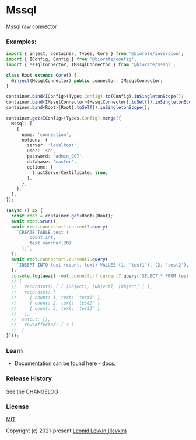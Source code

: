 # Mssql

Mssql raw connector

### Examples:

```ts
import { inject, container, Types, Core } from '@biorate/inversion';
import { IConfig, Config } from '@biorate/config';
import { MssqlConnector, IMssqlConnector } from '@biorate/mssql';

class Root extends Core() {
  @inject(MssqlConnector) public connector: IMssqlConnector;
}

container.bind<IConfig>(Types.Config).to(Config).inSingletonScope();
container.bind<IMssqlConnector>(MssqlConnector).toSelf().inSingletonScope();
container.bind<Root>(Root).toSelf().inSingletonScope();

container.get<IConfig>(Types.Config).merge({
  Mssql: [
    {
      name: 'connection',
      options: {
        server: 'localhost',
        user: 'sa',
        password: 'admin_007',
        database: 'master',
        options: {
          trustServerCertificate: true,
        },
      },
    },
  ],
});

(async () => {
  const root = container.get<Root>(Root);
  await root.$run();
  await root.connector!.current?.query(
    `CREATE TABLE test (
         count int,
         text varchar(20)
      );`,
  );
  await root.connector!.current?.query(
    `INSERT INTO test (count, text) VALUES (1, 'test1'), (2, 'test2'), (3, 'test3');`,
  );
  console.log(await root.connector!.current?.query(`SELECT * FROM test;`));
  // {
  //   recordsets: [ [ [Object], [Object], [Object] ] ],
  //   recordset: [
  //     { count: 1, text: 'test1' },
  //     { count: 2, text: 'test2' },
  //     { count: 3, text: 'test3' }
  //   ],
  //  output: {},
  //   rowsAffected: [ 3 ]
  //  }
})();
```

### Learn

- Documentation can be found here - [docs](https://biorate.github.io/core/modules/mssql.html).

### Release History

See the [CHANGELOG](https://github.com/biorate/core/blob/master/packages/%40biorate/mssql/CHANGELOG.md)

### License

[MIT](https://github.com/biorate/core/blob/master/packages/%40biorate/mssql/LICENSE)

Copyright (c) 2021-present [Leonid Levkin (llevkin)](mailto:llevkin@yandex.ru)
